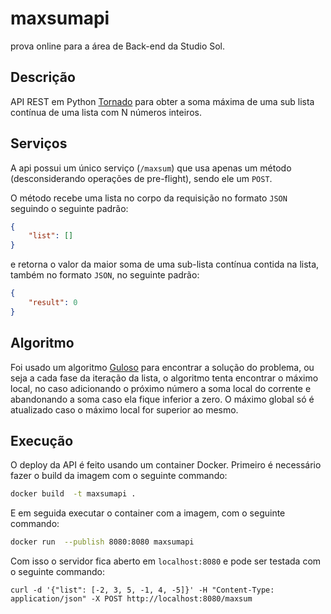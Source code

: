 # maxsumapi
prova online para a área de Back-end da Studio Sol. 

## Descrição

API REST em Python [Tornado](https://www.tornadoweb.org/en/stable/) para obter a soma máxima de uma sub lista contínua de uma lista com N números inteiros.

## Serviços

A api possui um único serviço (`/maxsum`) que usa apenas um método (desconsiderando operações de pre-flight), sendo ele um `POST`.

O método recebe uma lista no corpo da requisição no formato `JSON` seguindo o seguinte padrão:
```json
{
    "list": []
}
```

e retorna o valor da maior soma de uma sub-lista contínua contida na lista, também no formato `JSON`, no seguinte padrão:
```json
{
    "result": 0
}
```

## Algoritmo

Foi usado um algoritmo [Guloso](https://pt.wikipedia.org/wiki/Algoritmo_guloso) para encontrar a solução do problema, ou seja a cada fase da iteração da lista, o algoritmo tenta encontrar o máximo local, no caso adicionando o próximo número a soma local do corrente e abandonando a soma caso ela fique inferior a zero. O máximo global só é atualizado caso o máximo local for superior ao mesmo.

## Execução

O deploy da API é feito usando um container Docker. Primeiro é necessário fazer o build da imagem com o seguinte commando:

```sh
docker build  -t maxsumapi .
```

E em seguida executar o container com a imagem, com o seguinte commando:

```sh
docker run  --publish 8080:8080 maxsumapi
```

Com isso o servidor fica aberto em `localhost:8080` e pode ser testada com o seguinte commando:

```curl
curl -d '{"list": [-2, 3, 5, -1, 4, -5]}' -H "Content-Type: application/json" -X POST http://localhost:8080/maxsum
```
